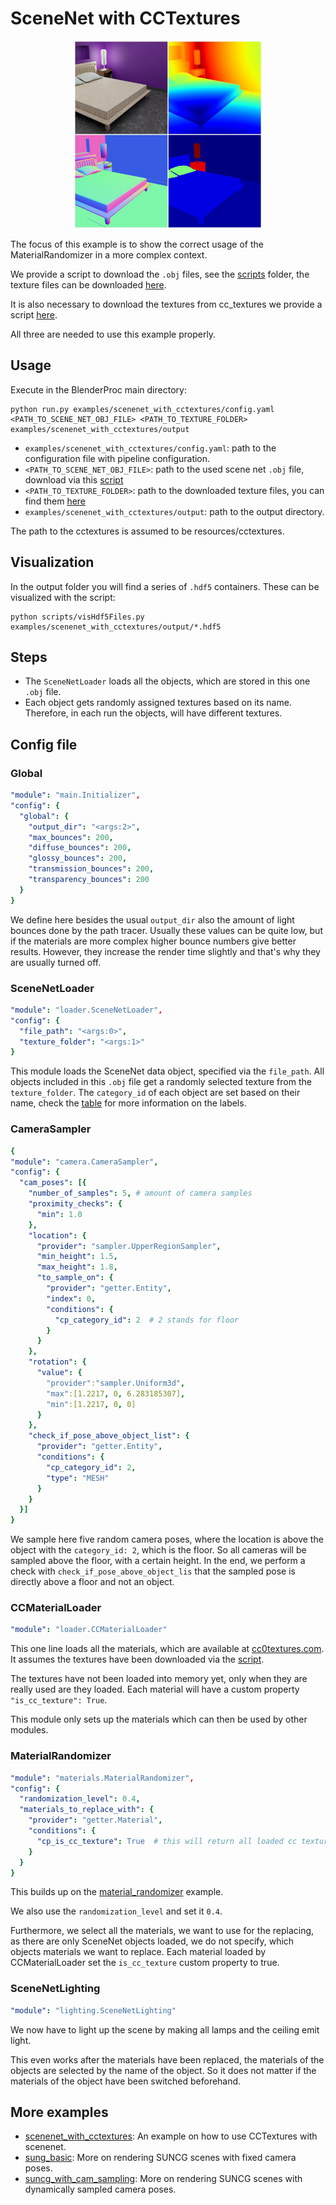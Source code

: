 # SceneNet with CCTextures

<p align="center">
<img src="rendering.jpg" alt="Front readme image" width=300>
</p>

The focus of this example is to show the correct usage of the MaterialRandomizer in a more complex context.

We provide a script to download the `.obj` files, see the [scripts](../../scripts/) folder, the texture files can be downloaded [here](http://tinyurl.com/zpc9ppb).

It is also necessary to download the textures from cc_textures we provide a script [here](../../scripts/download_cc_textures.py).

All three are needed to use this example properly.

## Usage

Execute in the BlenderProc main directory:

```
python run.py examples/scenenet_with_cctextures/config.yaml <PATH_TO_SCENE_NET_OBJ_FILE> <PATH_TO_TEXTURE_FOLDER> examples/scenenet_with_cctextures/output
``` 

* `examples/scenenet_with_cctextures/config.yaml`: path to the configuration file with pipeline configuration.
* `<PATH_TO_SCENE_NET_OBJ_FILE>`: path to the used scene net `.obj` file, download via this [script](../../scripts/download_scenenet_with_cctextures.py)
* `<PATH_TO_TEXTURE_FOLDER>`: path to the downloaded texture files, you can find them [here](http://tinyurl.com/zpc9ppb)
* `examples/scenenet_with_cctextures/output`: path to the output directory.

The path to the cctextures is assumed to be resources/cctextures.

## Visualization

In the output folder you will find a series of `.hdf5` containers. These can be visualized with the script:

```
python scripts/visHdf5Files.py examples/scenenet_with_cctextures/output/*.hdf5
``` 

## Steps

* The `SceneNetLoader` loads all the objects, which are stored in this one `.obj` file. 
* Each object gets randomly assigned textures based on its name. Therefore, in each run the objects, will have different textures.
 
## Config file

### Global

```yaml
"module": "main.Initializer",
"config": {
  "global": {
    "output_dir": "<args:2>",
    "max_bounces": 200,
    "diffuse_bounces": 200,
    "glossy_bounces": 200,
    "transmission_bounces": 200,
    "transparency_bounces": 200
  }
}
```

We define here besides the usual `output_dir` also the amount of light bounces done by the path tracer.
Usually these values can be quite low, but if the materials are more complex higher bounce numbers give better results.
However, they increase the render time slightly and that's why they are usually turned off.

### SceneNetLoader 

```yaml
"module": "loader.SceneNetLoader",
"config": {
  "file_path": "<args:0>",
  "texture_folder": "<args:1>"
}
```

This module loads the SceneNet data object, specified via the `file_path`. 
All objects included in this `.obj` file get a randomly selected texture from the `texture_folder`.
The `category_id` of each object are set based on their name, check the [table](../../resources/scenenet_with_cctextures/CategoryLabeling.csv) for more information on the labels.

### CameraSampler

```yaml
{
"module": "camera.CameraSampler",
"config": {
  "cam_poses": [{
    "number_of_samples": 5, # amount of camera samples
    "proximity_checks": {
      "min": 1.0
    },
    "location": {
      "provider": "sampler.UpperRegionSampler",
      "min_height": 1.5,
      "max_height": 1.8,
      "to_sample_on": {
        "provider": "getter.Entity",
        "index": 0,
        "conditions": {
          "cp_category_id": 2  # 2 stands for floor
        }
      }
    },
    "rotation": {
      "value": {
        "provider":"sampler.Uniform3d",
        "max":[1.2217, 0, 6.283185307],
        "min":[1.2217, 0, 0]
      }
    },
    "check_if_pose_above_object_list": {
      "provider": "getter.Entity",
      "conditions": {
        "cp_category_id": 2,
        "type": "MESH"
      }
    }
  }]
}
```

We sample here five random camera poses, where the location is above the object with the `category_id: 2`, which is the floor.
So all cameras will be sampled above the floor, with a certain height.
In the end, we perform a check with `check_if_pose_above_object_lis` that the sampled pose is directly above a floor and not an object.

### CCMaterialLoader

```yaml
"module": "loader.CCMaterialLoader"
```

This one line loads all the materials, which are available at [cc0textures.com](https://cc0textures.com/).
It assumes the textures have been downloaded via the [script](../../scripts/download_cc_textures.py). 

The textures have not been loaded into memory yet, only when they are really used are they loaded.
Each material will have a custom property `"is_cc_texture": True`.

This module only sets up the materials which can then be used by other modules.

### MaterialRandomizer 

```yaml
"module": "materials.MaterialRandomizer",
"config": {
  "randomization_level": 0.4,
  "materials_to_replace_with": {
    "provider": "getter.Material",
    "conditions": {
      "cp_is_cc_texture": True  # this will return all loaded cc textures
    }
  }
}
```

This builds up on the [material_randomizer](../material_randomizer) example.

We also use the `randomization_level` and set it `0.4`.

Furthermore, we select all the materials, we want to use for the replacing, as there are only SceneNet objects loaded, we do not specify, which objects materials we want to replace.
Each material loaded by CCMaterialLoader set the `is_cc_texture` custom property to true.

### SceneNetLighting

```yaml
"module": "lighting.SceneNetLighting"
```

We now have to light up the scene by making all lamps and the ceiling emit light.

This even works after the materials have been replaced, the materials of the objects are selected by the name of the object.
So it does not matter if the materials of the object have been switched beforehand.


## More examples

* [scenenet_with_cctextures](../scenenet_with_cctextures): An example on how to use CCTextures with scenenet.
* [sung_basic](../suncg_basic): More on rendering SUNCG scenes with fixed camera poses.
* [suncg_with_cam_sampling](../suncg_with_cam_sampling): More on rendering SUNCG scenes with dynamically sampled camera poses.
